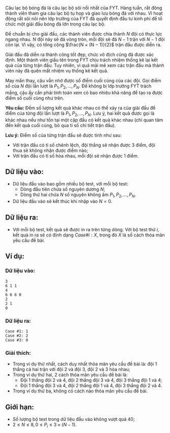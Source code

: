 <!--**<center>NGUỒN: Free Contest FYT Code Cup Day 2</center>**-->

Câu lạc bộ bóng đá là câu lạc bộ sôi nổi nhất của FYT. Hàng tuần, rất đông thành viên tham gia câu lạc bộ tụ họp và giao lưu bóng đá với nhau. Vì hoạt động rất sôi nôi nên lớp trưởng của FYT đã quyết định đầu tư kinh phí để tổ chức một giải đấu bóng đá lớn trong câu lạc bộ.

Để chuẩn bị cho giải đấu, các thành viên được chia thành $N$ đội có thực lực ngang nhau. $N$ đội này sẽ đá vòng tròn, mỗi đội sẽ đá $N − 1$ trận với $N − 1$ đội còn lại. Vì vậy, có tổng cộng $\frac{N × (N − 1)}{2}$ trận đấu được diễn ra.

Giải đấu đã diễn ra thành công tốt đẹp, chức vô địch cũng đã được xác định. Một thành viên giấu tên trong FYT chịu trách nhiệm thống kê lại kết quả của từng trận đấu. Tuy nhiên, vì quá mải mê xem các trận đấu mà thành viên này đã quên mất nhiệm vụ thống kê kết quả.

May mắn thay, cậu vẫn nhớ được số điểm cuối cùng của các đội. Gọi điểm số của $N$ đội lần lượt là $P_1, P_2,…, P_N$. Để không bị lớp trưởng FYT trách mắng, cậu ấy cần phải tính toán xem có bao nhiêu khả năng để tạo ra được điểm số cuối cùng như trên.

**Yêu cầu:** Đếm số lượng kết quả khác nhau có thể xảy ra của giải đấu để điểm của từng đội lần lượt là $P_1, P_2,…, P_N$. Lưu ý, hai kết quả được gọi là khác nhau nếu như tồn tại một cặp đấu có kết quả khác nhau (chỉ quan tâm đến kết quả cuối cùng, bỏ qua tỉ số chi tiết trận đấu).

**Lưu ý:** Điểm số của từng trận đấu sẽ được tính như sau:
- Với trận đấu có tỉ số chênh lệch, đội thắng sẽ nhận được $3$ điểm, đội thua sẽ không nhận được điểm nào;
- Với trận đấu có tỉ số hòa nhau, mỗi đội sẽ nhận được $1$ điểm.

## Dữ liệu vào:
- Dữ liệu đầu vào bao gồm nhiều bộ test, với mỗi bộ test:
    - Dòng đầu tiên chứa số nguyên dương $N$;
    - Dòng thứ hai chứa $N$ số nguyên không âm $P_1, P_2,…, P_N$.
- Dữ liệu đầu vào sẽ kết thúc khi nhập vào $N = 0$.

## Dữ liệu ra:
- Với mỗi bộ test, kết quả sẽ được in ra trên từng dòng. Với bộ test thứ $i$, kết quả in ra sẽ có định dạng $Case \#i: X$, trong đó $X$ là số cách thỏa mãn yêu cầu đề bài.

## Ví dụ:
### Dữ liệu vào:
```
3
6 1 1
4
6 6 6 0
2
2 1
0
```

### Dữ liệu ra:
```
Case #1: 1
Case #2: 2
Case #3: 0
```

### Giải thích:
- Trong ví dụ thứ nhất, cách duy nhất thỏa mãn yêu cầu đề bài là: đội $1$ thắng cả hai trận với đội $2$ và đội $3$, đội $2$ và $3$ hòa nhau;
- Trong ví dụ thứ hai, $2$ cách thỏa mãn yêu cầu đề bài là:
    - Đội $1$ thắng đội $2$ và $4$, đội $2$ thắng đội $3$ và $4$, đội $3$ thắng đội $1$ và $4$;
    - Đội $1$ thắng đội $3$ và $4$, đội $2$ thắng đội $1$ và $4$, đội $3$ thắng đội $2$ và $4$.
- Trong ví dụ thứ ba, không có cách nào thỏa mãn yêu cầu đề bài.

## Giới hạn:
- Số lượng bộ test trong dữ liệu đầu vào không vượt quá $40$;
- $2 ≤ N ≤ 8, 0 ≤ P_i ≤ 3 × (N − 1)$.